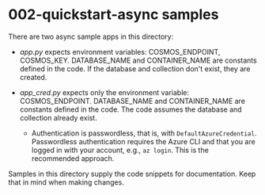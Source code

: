 # 002-quickstart-async samples

There are two async sample apps in this directory:

* *app.py* expects environment variables: COSMOS_ENDPOINT, COSMOS_KEY. DATABASE_NAME and CONTAINER_NAME are constants defined in the code. If the database and collection don't exist, they are created.

* *app_cred.py* expects only the environment variable: COSMOS_ENDPOINT. DATABASE_NAME and CONTAINER_NAME are constants defined in the code. The code assumes the database and collection already exist.

  * Authentication is passwordless, that is, with `DefaultAzureCredential`. Passwordless authentication requires the Azure CLI and that you are logged in with your account, e.g., `az login`. This is the recommended approach.

Samples in this directory supply the code snippets for documentation. Keep that in mind when making changes.
